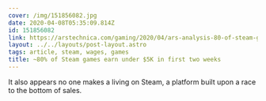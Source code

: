 ```yaml
---
cover: /img/151856082.jpg
date: 2020-04-08T05:35:09.814Z
id: 151856082
link: https://arstechnica.com/gaming/2020/04/ars-analysis-80-of-steam-games-earn-under-5k-in-first-two-weeks/
layout: ../../layouts/post-layout.astro
tags: article, steam, wages, games
title: ~80% of Steam games earn under $5K in first two weeks
---
```


It also appears no one makes a living on Steam, a platform built upon a race to the bottom of sales.
